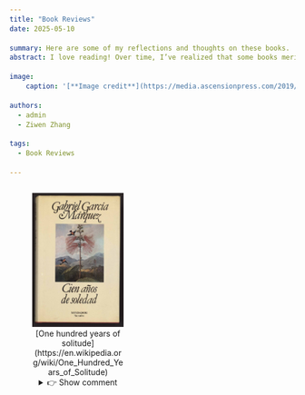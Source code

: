 ```yaml
---
title: "Book Reviews"
date: 2025-05-10

summary: Here are some of my reflections and thoughts on these books.
abstract: I love reading! Over time, I’ve realized that some books merit multiple readings, while others can be skipped. What follows are my highly subjective impressions of several books. If you haven’t read them before, I suggest skipping the review. But if you have, I invite you to see whether you agree or disagree 🤣.

image:
    caption: '[**Image credit**](https://media.ascensionpress.com/2019/10/15/13-books-that-should-be-on-every-catholics-bookshelf/)'

authors:
  - admin
  - Ziwen Zhang

tags:
  - Book Reviews

---
```


<div style="display: flex; gap: 1%; flex-wrap: wrap;">
  <figure style="width: 32%; margin-bottom: 1%;">
    <img src="./pic0.jpg" alt="One hundred years of solitude" style="width: 100%;">
    <figcaption style="text-align: center;"> [One hundred years of solitude](https://en.wikipedia.org/wiki/One_Hundred_Years_of_Solitude) <details>
    <summary>👉 Show comment</summary>
    A beautiful story. Read it once—you’ll want to read it ten more times!
    </details>
    </figcaption>
  </figure>
</div>